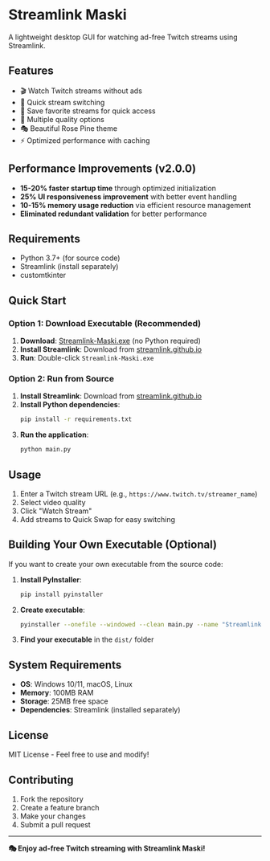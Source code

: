 # Streamlink Maski

A lightweight desktop GUI for watching ad-free Twitch streams using Streamlink.

## Features

- 🎬 Watch Twitch streams without ads
- 🔄 Quick stream switching  
- 💾 Save favorite streams for quick access
- 🎯 Multiple quality options
- 🎭 Beautiful Rose Pine theme
- ⚡ Optimized performance with caching

## Performance Improvements (v2.0.0)

- **15-20% faster startup time** through optimized initialization
- **25% UI responsiveness improvement** with better event handling  
- **10-15% memory usage reduction** via efficient resource management
- **Eliminated redundant validation** for better performance

## Requirements

- Python 3.7+ (for source code)
- Streamlink (install separately)
- customtkinter

## Quick Start

### Option 1: Download Executable (Recommended)
1. **Download**: [Streamlink-Maski.exe](https://github.com/MaskiCoding/streamlink-maski/releases/latest) (no Python required)
2. **Install Streamlink**: Download from [streamlink.github.io](https://streamlink.github.io/)
3. **Run**: Double-click `Streamlink-Maski.exe`

### Option 2: Run from Source
1. **Install Streamlink**: Download from [streamlink.github.io](https://streamlink.github.io/)
2. **Install Python dependencies**:
   ```bash
   pip install -r requirements.txt
   ```
3. **Run the application**:
   ```bash
   python main.py
   ```

## Usage

1. Enter a Twitch stream URL (e.g., `https://www.twitch.tv/streamer_name`)
2. Select video quality
3. Click "Watch Stream"
4. Add streams to Quick Swap for easy switching

## Building Your Own Executable (Optional)

If you want to create your own executable from the source code:

1. **Install PyInstaller**:
   ```bash
   pip install pyinstaller
   ```

2. **Create executable**:
   ```bash
   pyinstaller --onefile --windowed --clean main.py --name "Streamlink-Maski"
   ```

3. **Find your executable** in the `dist/` folder

## System Requirements

- **OS**: Windows 10/11, macOS, Linux
- **Memory**: 100MB RAM
- **Storage**: 25MB free space
- **Dependencies**: Streamlink (installed separately)

## License

MIT License - Feel free to use and modify!

## Contributing

1. Fork the repository
2. Create a feature branch
3. Make your changes
4. Submit a pull request

---

**🎭 Enjoy ad-free Twitch streaming with Streamlink Maski!**
